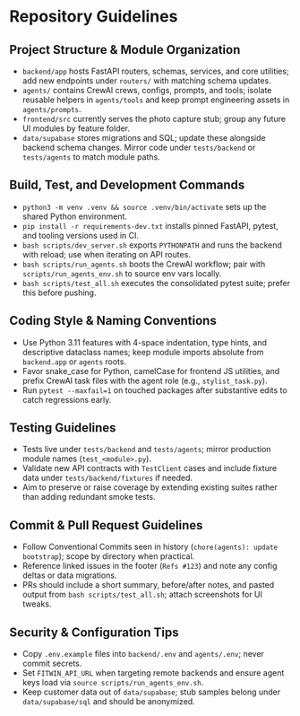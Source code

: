 # Repository Guidelines

## Project Structure & Module Organization
- `backend/app` hosts FastAPI routers, schemas, services, and core utilities; add new endpoints under `routers/` with matching schema updates.
- `agents/` contains CrewAI crews, configs, prompts, and tools; isolate reusable helpers in `agents/tools` and keep prompt engineering assets in `agents/prompts`.
- `frontend/src` currently serves the photo capture stub; group any future UI modules by feature folder.
- `data/supabase` stores migrations and SQL; update these alongside backend schema changes. Mirror code under `tests/backend` or `tests/agents` to match module paths.

## Build, Test, and Development Commands
- `python3 -m venv .venv && source .venv/bin/activate` sets up the shared Python environment.
- `pip install -r requirements-dev.txt` installs pinned FastAPI, pytest, and tooling versions used in CI.
- `bash scripts/dev_server.sh` exports `PYTHONPATH` and runs the backend with reload; use when iterating on API routes.
- `bash scripts/run_agents.sh` boots the CrewAI workflow; pair with `scripts/run_agents_env.sh` to source env vars locally.
- `bash scripts/test_all.sh` executes the consolidated pytest suite; prefer this before pushing.

## Coding Style & Naming Conventions
- Use Python 3.11 features with 4-space indentation, type hints, and descriptive dataclass names; keep module imports absolute from `backend.app` or `agents` roots.
- Favor snake_case for Python, camelCase for frontend JS utilities, and prefix CrewAI task files with the agent role (e.g., `stylist_task.py`).
- Run `pytest --maxfail=1` on touched packages after substantive edits to catch regressions early.

## Testing Guidelines
- Tests live under `tests/backend` and `tests/agents`; mirror production module names (`test_<module>.py`).
- Validate new API contracts with `TestClient` cases and include fixture data under `tests/backend/fixtures` if needed.
- Aim to preserve or raise coverage by extending existing suites rather than adding redundant smoke tests.

## Commit & Pull Request Guidelines
- Follow Conventional Commits seen in history (`chore(agents): update bootstrap`); scope by directory when practical.
- Reference linked issues in the footer (`Refs #123`) and note any config deltas or data migrations.
- PRs should include a short summary, before/after notes, and pasted output from `bash scripts/test_all.sh`; attach screenshots for UI tweaks.

## Security & Configuration Tips
- Copy `.env.example` files into `backend/.env` and `agents/.env`; never commit secrets.
- Set `FITWIN_API_URL` when targeting remote backends and ensure agent keys load via `source scripts/run_agents_env.sh`.
- Keep customer data out of `data/supabase`; stub samples belong under `data/supabase/sql` and should be anonymized.
